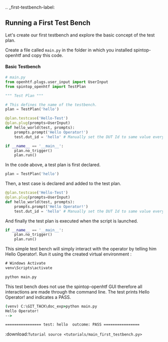 
.. _first-testbench-label:

## Running a First Test Bench


Let's create our first testbench and explore the basic concept of the test plan. 

Create a file called `main.py` in the folder in which you installed spintop-openhtf and copy this code.

#### Basic Testbench

```python
# main.py
from openhtf.plugs.user_input import UserInput
from spintop_openhtf import TestPlan

""" Test Plan """

# This defines the name of the testbench.
plan = TestPlan('hello')

@plan.testcase('Hello-Test')
@plan.plug(prompts=UserInput)
def hello_world(test, prompts):
    prompts.prompt('Hello Operator!')
    test.dut_id = 'hello' # Manually set the DUT Id to same value every test

if __name__ == '__main__':
    plan.no_trigger()
    plan.run()

```

In the code above, a test plan is first declared. 
```python
plan = TestPlan('hello')
```

Then, a test case is declared and added to the test plan.
```python
@plan.testcase('Hello-Test')
@plan.plug(prompts=UserInput)
def hello_world(test, prompts):
    prompts.prompt('Hello Operator!')
    test.dut_id = 'hello' # Manually set the DUT Id to same value every test
```

And finally the test plan is executed when the script is launched.
```python
if __name__ == '__main__':
    plan.no_trigger()
    plan.run()

```

This simple test bench will simply interact with the operator by telling him Hello Operator!. Run it using the created virtual environment :

```bat
# Windows Activate
venv\Scripts\activate 

python main.py
```

This test bench does not use the spintop-openhtf GUI therefore all interactions are made through the command line. The test prints Hello Operator! and indicates a PASS.

```bat
(venv) C:\GIT_TACK\doc_exp>python main.py
Hello Operator!
-->

================ test: hello  outcome: PASS ================
```

:download:`Tutorial source <tutorials/main_first_testbench.py>`